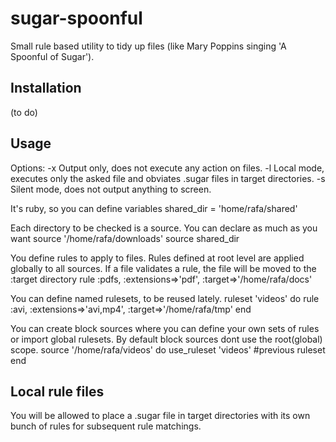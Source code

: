 sugar-spoonful
====

Small rule based utility to tidy up files (like Mary Poppins singing 'A Spoonful of Sugar').

Installation
------------
(to do)


Usage
-----

Options:
      -x    Output only, does not execute any action on files.
      -l    Local mode, executes only the asked file and obviates .sugar files in target directories. 
      -s    Silent mode, does not output anything to screen.

It's ruby, so you can define variables
    shared_dir = 'home/rafa/shared'

Each directory to be checked is a source. You can declare as much as you want
    source '/home/rafa/downloads'
    source shared_dir

You define rules to apply to files. Rules defined at root level are applied globally to all sources.
If a file validates a rule, the file will be moved to the :target directory
    rule :pdfs, :extensions=>'pdf', :target=>'/home/rafa/docs'

You can define named rulesets, to be reused lately.
    ruleset 'videos' do
      rule :avi, :extensions=>'avi,mp4', :target=>'/home/rafa/tmp'
    end

You can create block sources where you can define your own sets of rules or import global rulesets.
By default block sources dont use the root(global) scope.
    source '/home/rafa/videos' do
      use_ruleset 'videos' #previous ruleset
    end

Local rule files
-----
You will be allowed to place a .sugar file in target directories with its own bunch of rules for subsequent rule matchings.




